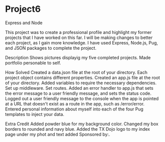 # Project6
Express and Node

This project was to create a professional profile and highlight my former projects that I have worked on this far. I will be making changes to better each project, as I gain more knowledge. I have used Express, Node.js, Pug, and JSON packages to complete the project. 

Description
Shows pictures displayig my five completed projects.
Made portfolio personable to self.

How Solved
Created a data.json file at the root of your directory.
Each project object contains different properties.
Created an app.js file at the root of your directory.
Added variables to require the necessary dependencies.
Set up middleware.
Set routes.
Added an error handler to app.js that sets the error message to a user friendly message, and sets the status code.
Logged out a user friendly message to the console when the app is pointed at a URL that doesn't exist as a route in the app, such as /error/error. 
Entered personal information about myself into each of the four Pug templates to inject your data.

Extra Credit
Added powder blue for my background color.
Changed my box borders to rounded and navy blue.
Added the TX Dojo logo to my index page under my phot and text added Sponsored by:.
